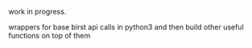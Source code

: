 work in progress. 

wrappers for base birst api calls in python3 and then build other useful functions on top of them
